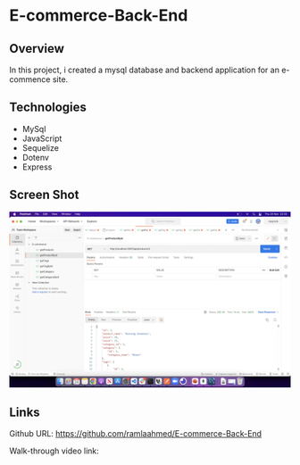 # E-commerce-Back-End

## Overview

In this project, i created a mysql database and backend application for an e-commence site.

## Technologies

- MySql
- JavaScript
- Sequelize
- Dotenv
- Express

## Screen Shot

![postman](./images/Screenshot%202022-11-24%20at%2022.33.32.png)

## Links

Github URL: https://github.com/ramlaahmed/E-commerce-Back-End

Walk-through video link:
